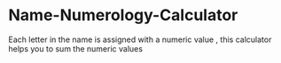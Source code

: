# Name-Numerology-Calculator
Each letter in the name is assigned with a numeric value , this calculator helps you to sum the numeric values

